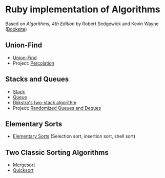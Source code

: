 # Ruby implementation of Algorithms
Based on *Algorithms, 4th Edition* by Robert Sedgewick and Kevin Wayne ([Booksite](http://algs4.cs.princeton.edu/))

## Union-Find
* [Union-Find][union-find]
* Project: [Percolation][percolation]

[union-find]:./week_1/union_find.rb
[percolation]:./week_1/percolation

## Stacks and Queues
* [Stack][stack]
* [Queue][queue]
* [Dijkstra's two-stack algorithm][evaluate]
* Project: [Randomized Queues and Deques][randomized-queues]

[stack]:./week_2/stack.rb
[queue]:./week_2/queue.rb
[evaluate]:./week_2/evaluate.rb
[randomized-queues]:./week_2/queues

## Elementary Sorts
* [Elementary Sorts][elementary-sorts] (Selection sort, insertion sort, shell sort)

[elementary-sorts]:./week_2/elementary_sorts.rb

## Two Classic Sorting Algorithms
* [Mergesort][mergesort]
* [Quicksort][quicksort]

[mergesort]:./week_3/mergesort.rb
[quicksort]:./week_3/quicksort.rb

